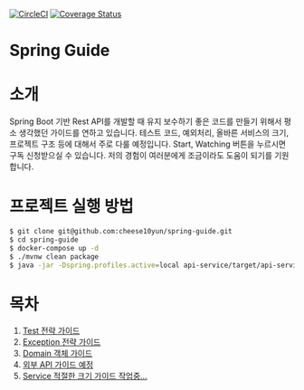 [![CircleCI](https://circleci.com/gh/cheese10yun/spring-guide.svg?style=svg)](https://circleci.com/gh/cheese10yun/spring-guide)
[![Coverage Status](https://coveralls.io/repos/github/cheese10yun/spring-guide/badge.svg?branch=master)](https://coveralls.io/github/cheese10yun/spring-guide?branch=master)

# Spring Guide

# 소개
Spring Boot 기반 Rest API를 개발할 때 유지 보수하기 좋은 코드를 만들기 위해서 평소 생각했던 가이드를 연하고 있습니다. 테스트 코드, 예외처리, 올바른 서비스의 크기, 프로젝트 구조 등에 대해서 주로 다룰 예정입니다. Start, Watching 버튼을 누르시면 구독 신청받으실 수 있습니다. 저의 경험이 여러분에게 조금이라도 도움이 되기를 기원합니다.


# 프로젝트 실행 방법
```bash
$ git clone git@github.com:cheese10yun/spring-guide.git
$ cd spring-guide
$ docker-compose up -d
$ ./mvnw clean package
$ java -jar -Dspring.profiles.active=local api-service/target/api-service-0.0.1-SNAPSHOT.jar
```

# 목차
1. [Test 전략 가이드](https://github.com/cheese10yun/spring-guide/blob/master/docs/test-guide.md)
2. [Exception 전략 가이드](https://github.com/cheese10yun/spring-guide/blob/master/docs/exception-guide.md)
3. [Domain 객체 가이드](https://github.com/cheese10yun/spring-guide/blob/master/docs/domain-guide.md)
4. [외부 API 가이드 예정](https://github.com/cheese10yun/spring-guide/blob/master/docs/api-call-guide.md)
5. [Service 적절한 크기 가이드 작업중...]()






